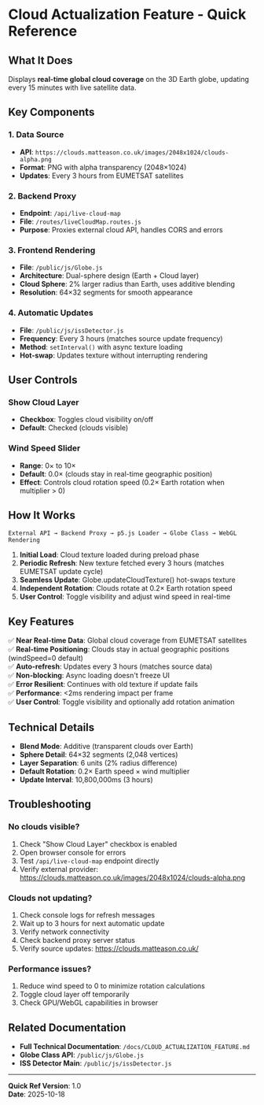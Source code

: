 # Cloud Actualization Feature - Quick Reference

## What It Does
Displays **real-time global cloud coverage** on the 3D Earth globe, updating every 15 minutes with live satellite data.

## Key Components

### 1. Data Source
- **API**: `https://clouds.matteason.co.uk/images/2048x1024/clouds-alpha.png`
- **Format**: PNG with alpha transparency (2048×1024)
- **Updates**: Every 3 hours from EUMETSAT satellites

### 2. Backend Proxy
- **Endpoint**: `/api/live-cloud-map`
- **File**: `/routes/liveCloudMap.routes.js`
- **Purpose**: Proxies external cloud API, handles CORS and errors

### 3. Frontend Rendering
- **File**: `/public/js/Globe.js`
- **Architecture**: Dual-sphere design (Earth + Cloud layer)
- **Cloud Sphere**: 2% larger radius than Earth, uses additive blending
- **Resolution**: 64×32 segments for smooth appearance

### 4. Automatic Updates
- **File**: `/public/js/issDetector.js`
- **Frequency**: Every 3 hours (matches source update frequency)
- **Method**: `setInterval()` with async texture loading
- **Hot-swap**: Updates texture without interrupting rendering

## User Controls

### Show Cloud Layer
- **Checkbox**: Toggles cloud visibility on/off
- **Default**: Checked (clouds visible)

### Wind Speed Slider
- **Range**: 0× to 10×
- **Default**: 0.0× (clouds stay in real-time geographic position)
- **Effect**: Controls cloud rotation speed (0.2× Earth rotation when multiplier > 0)

## How It Works

```
External API → Backend Proxy → p5.js Loader → Globe Class → WebGL Rendering
```

1. **Initial Load**: Cloud texture loaded during preload phase
2. **Periodic Refresh**: New texture fetched every 3 hours (matches EUMETSAT update cycle)
3. **Seamless Update**: Globe.updateCloudTexture() hot-swaps texture
4. **Independent Rotation**: Clouds rotate at 0.2× Earth rotation speed
5. **User Control**: Toggle visibility and adjust wind speed in real-time

## Key Features

✅ **Near Real-time Data**: Global cloud coverage from EUMETSAT satellites  
✅ **Real-time Positioning**: Clouds stay in actual geographic positions (windSpeed=0 default)  
✅ **Auto-refresh**: Updates every 3 hours (matches source data)  
✅ **Non-blocking**: Async loading doesn't freeze UI  
✅ **Error Resilient**: Continues with old texture if update fails  
✅ **Performance**: <2ms rendering impact per frame  
✅ **User Control**: Toggle visibility and optionally add rotation animation  

## Technical Details

- **Blend Mode**: Additive (transparent clouds over Earth)
- **Sphere Detail**: 64×32 segments (2,048 vertices)
- **Layer Separation**: 6 units (2% radius difference)
- **Default Rotation**: 0.2× Earth speed × wind multiplier
- **Update Interval**: 10,800,000ms (3 hours)

## Troubleshooting

### No clouds visible?
1. Check "Show Cloud Layer" checkbox is enabled
2. Open browser console for errors
3. Test `/api/live-cloud-map` endpoint directly
4. Verify external provider: https://clouds.matteason.co.uk/images/2048x1024/clouds-alpha.png

### Clouds not updating?
1. Check console logs for refresh messages
2. Wait up to 3 hours for next automatic update
3. Verify network connectivity
4. Check backend proxy server status
5. Verify source updates: https://clouds.matteason.co.uk/

### Performance issues?
1. Reduce wind speed to 0 to minimize rotation calculations
2. Toggle cloud layer off temporarily
3. Check GPU/WebGL capabilities in browser

## Related Documentation

- **Full Technical Documentation**: `/docs/CLOUD_ACTUALIZATION_FEATURE.md`
- **Globe Class API**: `/public/js/Globe.js`
- **ISS Detector Main**: `/public/js/issDetector.js`

---

**Quick Ref Version**: 1.0  
**Date**: 2025-10-18
